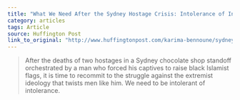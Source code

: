 ```yaml
---
title: "What We Need After the Sydney Hostage Crisis: Intolerance of Intolerance"
category: articles
tags: Article
source: Huffington Post
link_to_original: "http://www.huffingtonpost.com/karima-bennoune/sydney-hostage-attack_b_6330284.html"
---
```

> After the deaths of two hostages in a Sydney chocolate shop standoff orchestrated by a man who forced his captives to raise black Islamist flags, it is time to recommit to the struggle against the extremist ideology that twists men like him. We need to be intolerant of intolerance.